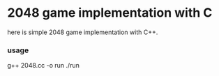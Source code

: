 # 2048 game implementation with C
  
  here is simple 2048 game implementation with C++. 
  
  ### usage
  g++ 2048.cc -o run
  ./run
  
  
